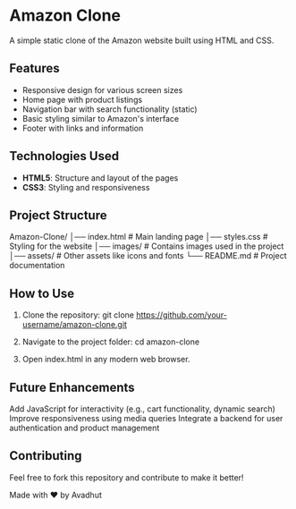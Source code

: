 # Amazon Clone

A simple static clone of the Amazon website built using HTML and CSS.

## Features
- Responsive design for various screen sizes
- Home page with product listings
- Navigation bar with search functionality (static)
- Basic styling similar to Amazon's interface
- Footer with links and information

## Technologies Used
- **HTML5**: Structure and layout of the pages
- **CSS3**: Styling and responsiveness

## Project Structure

Amazon-Clone/ │── index.html # Main landing page │── styles.css # Styling for the website │── images/ # Contains images used in the project │── assets/ # Other assets like icons and fonts └── README.md # Project documentation


## How to Use
1. Clone the repository:
   git clone https://github.com/your-username/amazon-clone.git

2. Navigate to the project folder:
    cd amazon-clone

3. Open index.html in any modern web browser.

## Future Enhancements

Add JavaScript for interactivity (e.g., cart functionality, dynamic search)
Improve responsiveness using media queries
Integrate a backend for user authentication and product management

## Contributing

Feel free to fork this repository and contribute to make it better!

Made with ❤️ by Avadhut